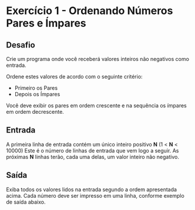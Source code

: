 # Exercício 1 - Ordenando Números Pares e Ímpares

## Desafio

Crie um programa onde você receberá valores inteiros não negativos como entrada.

Ordene estes valores de acordo com o seguinte critério:

-   Primeiro os Pares
-   Depois os Ímpares

Você deve exibir os pares em ordem crescente e na sequência os ímpares em ordem decrescente.

## Entrada

A primeira linha de entrada contém um único inteiro positivo  **N** (1 <  **N**  < 10000) Este é o número de linhas de entrada que vem logo a seguir. As próximas  **N**  linhas terão, cada uma delas, um valor inteiro não negativo.

## Saída

Exiba todos os valores lidos na entrada segundo a ordem apresentada acima. Cada número deve ser impresso em uma linha, conforme exemplo de saída abaixo.